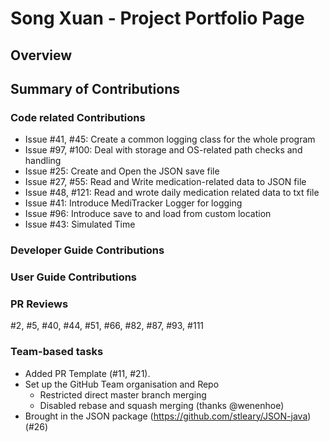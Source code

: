 # Song Xuan - Project Portfolio Page

## Overview


## Summary of Contributions
### Code related Contributions
- Issue #41, #45: Create a common logging class for the whole program
- Issue #97, #100: Deal with storage and OS-related path checks and handling
- Issue #25: Create and Open the JSON save file 
- Issue #27, #55: Read and Write medication-related data to JSON file
- Issue #48, #121: Read and wrote daily medication related data to txt file
- Issue #41: Introduce MediTracker Logger for logging
- Issue #96: Introduce save to and load from custom location
- Issue #43: Simulated Time


### Developer Guide Contributions

### User Guide Contributions
<!-- To talk about Issue 25 -->

### PR Reviews
#2, #5, #40, #44, #51, #66, #82, #87, #93, #111

### Team-based tasks
- Added PR Template (#11, #21).
- Set up the GitHub Team organisation and Repo
  - Restricted direct master branch merging
  - Disabled rebase and squash merging (thanks @wenenhoe)
- Brought in the JSON package (https://github.com/stleary/JSON-java) (#26)

